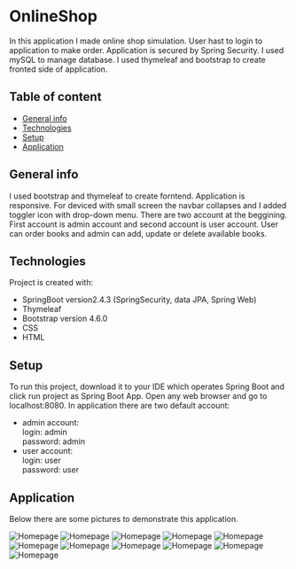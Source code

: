 # OnlineShop

In this application I made online shop simulation. User hast to login to application to make order. Application is secured by Spring Security. I used mySQL to manage database. I used thymeleaf and bootstrap to create fronted side of application.

## Table of content
* [General info](#general-info)
* [Technologies](#technologies)
* [Setup](#setup)
* [Application](#application)

## General info
I used bootstrap and thymeleaf to create forntend. Application is  responsive. For deviced with small screen the navbar collapses and I added toggler icon with drop-down menu. There are two account at the beggining. First account is admin account and second account is user account. User can order books and admin can add, update or delete available books.
## Technologies
Project is  created with:
* SpringBoot version2.4.3 (SpringSecurity, data JPA, Spring Web)
* Thymeleaf
* Bootstrap version 4.6.0
* CSS
* HTML  

## Setup
To run this project, download it to your IDE which operates Spring Boot and click run project as Spring Boot App. Open any web browser and go to localhost:8080. In application
there are two default account: 
* admin account:  
login: admin  
password: admin
* user account:   
login: user  
password: user



## Application
Below there are some pictures to demonstrate this application.

![Homepage](./screens/img1.png)
![Homepage](./screens/img2.png)
![Homepage](./screens/img3.png)
![Homepage](./screens/img4.png)
![Homepage](./screens/img5.png)
![Homepage](./screens/img6.png)
![Homepage](./screens/img7.png)
![Homepage](./screens/img8.png)
![Homepage](./screens/img9.png)
![Homepage](./screens/img10.png)
![Homepage](./screens/img11.png)

